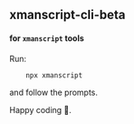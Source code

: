 ## xmanscript-cli-beta
#### for `xmanscript` tools

Run:
```bash
    npx xmanscript
```
and follow the prompts.

Happy coding 🚀.